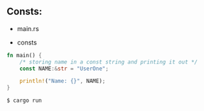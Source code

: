 ## Consts:

- main.rs

- consts
```rust
fn main() {
    /* storing name in a const string and printing it out */
    const NAME:&str = "UserOne";

    println!("Name: {}", NAME);
}
```

```
$ cargo run
```